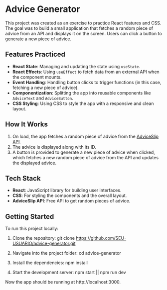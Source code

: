 # Advice Generator

This project was created as an exercise to practice React features and CSS. The goal was to build a small application that fetches a random piece of advice from an API and displays it on the screen. Users can click a button to generate a new piece of advice.

## Features Practiced
- **React State**: Managing and updating the state using `useState`.
- **React Effects**: Using `useEffect` to fetch data from an external API when the component mounts.
- **Event Handling**: Handling button clicks to trigger functions (in this case, fetching a new piece of advice).
- **Componentization**: Splitting the app into reusable components like `AdviceText` and `AdviceButton`.
- **CSS Styling**: Using CSS to style the app with a responsive and clean layout.

## How It Works
1. On load, the app fetches a random piece of advice from the [AdviceSlip API](https://api.adviceslip.com/advice).
2. The advice is displayed along with its ID.
3. A button is provided to generate a new piece of advice when clicked, which fetches a new random piece of advice from the API and updates the displayed advice.

## Tech Stack
- **React**: JavaScript library for building user interfaces.
- **CSS**: For styling the components and the overall layout.
- **AdviceSlip API**: Free API to get random pieces of advice.

## Getting Started
To run this project locally:

1. Clone the repository:
   git clone https://github.com/SEU-USUARIO/advice-generator.git

2. Navigate into the project folder:
   cd advice-generator

3. Install the dependencies:
   npm install
   
4. Start the development server:
   npm start || npm run dev

Now the app should be running at http://localhost:3000.
